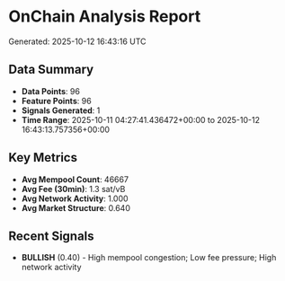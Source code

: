 # OnChain Analysis Report
Generated: 2025-10-12 16:43:16 UTC

## Data Summary
- **Data Points**: 96
- **Feature Points**: 96
- **Signals Generated**: 1
- **Time Range**: 2025-10-11 04:27:41.436472+00:00 to 2025-10-12 16:43:13.757356+00:00

## Key Metrics
- **Avg Mempool Count**: 46667
- **Avg Fee (30min)**: 1.3 sat/vB
- **Avg Network Activity**: 1.000
- **Avg Market Structure**: 0.640

## Recent Signals
- **BULLISH** (0.40) - High mempool congestion; Low fee pressure; High network activity
